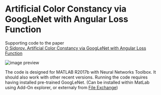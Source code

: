 # Artificial Color Constancy via GoogLeNet with Angular Loss Function

Supporting code to the paper<br>
[O Sidorov. Artificial Color Constancy via GoogLeNet with Angular Loss Function](https://arxiv.org/)

![image preview](https://github.com/acecreamu/color-constancy-googlenet/blob/master/img.jpg)

The code is designed for MATLAB R2017b with Neural Networks Toolbox. It should also work with other recent versions.
Running the code requires having installed pre-trained GoogLeNet. (Can be installed within MatLab using Add-On explorer, or externaly from [File Exchange](https://www.mathworks.com/matlabcentral/fileexchange/64456-deep-learning-toolbox-model-for-googlenet-network))
